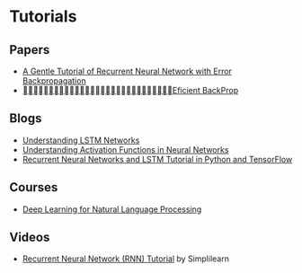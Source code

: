 # Tutorials

## Papers
* [A Gentle Tutorial of Recurrent Neural Network with Error Backpropagation](https://arxiv.org/pdf/1610.02583.pdf)
* [􏰚􏰛􏰘􏰙􏰖􏰗􏰔􏰕􏰒􏰓􏰃􏰑􏰏􏰐􏰍􏰎􏰋􏰌􏰉􏰊􏰇􏰈􏰅􏰆􏰃􏰄􏰁􏰂􏰀Eficient BackProp](http://yann.lecun.com/exdb/publis/pdf/lecun-98b.pdf)

## Blogs
* [Understanding LSTM Networks](http://colah.github.io/posts/2015-08-Understanding-LSTMs/)
* [Understanding Activation Functions in Neural Networks
](https://medium.com/the-theory-of-everything/understanding-activation-functions-in-neural-networks-9491262884e0)
* [Recurrent Neural Networks and LSTM Tutorial in Python and TensorFlow](http://adventuresinmachinelearning.com/recurrent-neural-networks-lstm-tutorial-tensorflow/)

## Courses
* [Deep Learning for Natural Language Processing](https://cs224d.stanford.edu/syllabus.html)

## Videos
* [Recurrent Neural Network (RNN) Tutorial](https://www.youtube.com/watch?v=lWkFhVq9-nc) by Simplilearn
